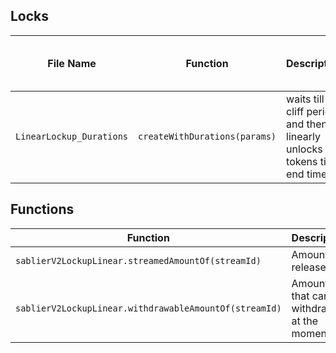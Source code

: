 ## Locks
| File Name | Function | Description | Initial Vesting | Cliff Period | Issuing Months | Balance of multiple streams |
|-----------|----------|-------------|--------------------|------------|----------|---------|
|`LinearLockup_Durations`|`createWithDurations(params)`| waits till cliff period and then linearly unlocks tokens till end time | ❌ | ✅ | ✅ | |


## Functions
| Function | Description |
|----------|-------------|
|`sablierV2LockupLinear.streamedAmountOf(streamId)`| Amounts released |
|`sablierV2LockupLinear.withdrawableAmountOf(streamId)`| Amounts that can be withdrawn at the moment |